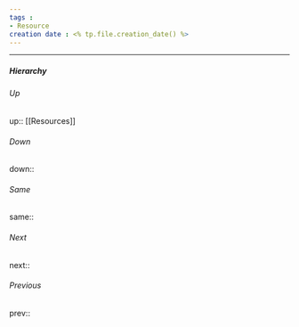 ```yaml
---
tags :
- Resource
creation date : <% tp.file.creation_date() %> 
---
```




---
##### Hierarchy
###### Up
up:: [[Resources]]
###### Down
down:: 
###### Same
same:: 
###### Next
next:: 
###### Previous
prev:: 